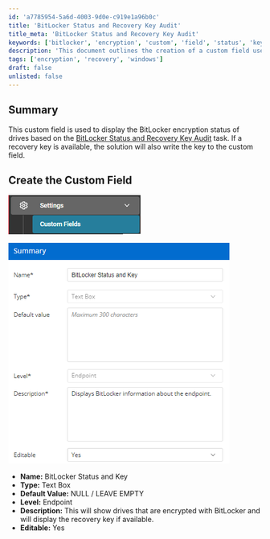 ```yaml
---
id: 'a7785954-5a6d-4003-9d0e-c919e1a96b0c'
title: 'BitLocker Status and Recovery Key Audit'
title_meta: 'BitLocker Status and Recovery Key Audit'
keywords: ['bitlocker', 'encryption', 'custom', 'field', 'status', 'key']
description: 'This document outlines the creation of a custom field used to display the BitLocker encryption status of drives. It includes details on how to set up the field, its properties, and how it integrates with the BitLocker Status and Recovery Key Audit task, providing recovery keys when available.'
tags: ['encryption', 'recovery', 'windows']
draft: false
unlisted: false
---
```


## Summary

This custom field is used to display the BitLocker encryption status of drives based on the [BitLocker Status and Recovery Key Audit](https://proval.itglue.com/DOC-5078775-12878983) task. If a recovery key is available, the solution will also write the key to the custom field.

## Create the Custom Field

![Image 1](../../../static/img/BitLocker-Status-and-Recovery-Key-Audit/image_2.png)

![Image 2](../../../static/img/BitLocker-Status-and-Recovery-Key-Audit/image_3.png)

- **Name:** BitLocker Status and Key
- **Type:** Text Box
- **Default Value:** NULL / LEAVE EMPTY
- **Level:** Endpoint
- **Description:** This will show drives that are encrypted with BitLocker and will display the recovery key if available.
- **Editable:** Yes



